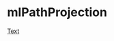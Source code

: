 # mlPathProjection

[Text](https://previews.dropbox.com/p/thumb/AB9HOcSVdGEv0UT5mJ0jrFyL5PX6_fAn9mXHtvZ2JE2ISdd-qXo9Ef4Fma3eigr4kYC8s5TBci4Y56tpRL8RytY9G1lSTYZQcfpY_hCLa7BH8oTEJCdZ9cCWZBu1BiF2Yiz83YleT6zXQA7xtYT9xgfAVZ6T_8bvOkyJPVRvllX6uIVQfwX1Pe2smgxI78OFt2IRojs5Qq6EJwgOo9uNGLC5CFSZA1UNl-7GxpbEZ5JEIXm1Zo8uMsk1t6aP_gzI_kvbfr7hjjZBpntBacW9vRMwYhL3r24wYjBomFEZJ5_ioqnYhGqaw_z8zG9Ywzx94Ey-r-_DaqblfUHvuPSZQxmk-OZOnTC1IlWwXRHe12CIkAJ0pPamMWClRSUXZkP5PDQ/p.gif)
